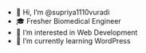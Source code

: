 - 👋 Hi, I’m @supriya1110vuradi
- 🎓 Fresher Biomedical Engineer
- 👀 I’m interested in Web Development
- 🌱 I’m currently learning WordPress

<!---
supriya1110vuradi/supriya1110vuradi is a ✨ special ✨ repository because its `README.md` (this file) appears on your GitHub profile.
You can click the Preview link to take a look at your changes.
--->
